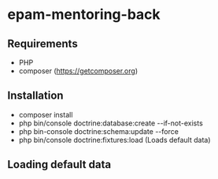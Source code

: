# epam-mentoring-back

## Requirements
- PHP
- composer (https://getcomposer.org)

## Installation
- composer install
- php bin/console doctrine:database:create --if-not-exists
- php bin-console doctrine:schema:update --force
- php bin/console doctrine:fixtures:load (Loads default data)



## Loading default data

